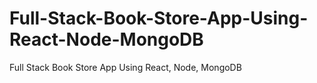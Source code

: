 # Full-Stack-Book-Store-App-Using-React-Node-MongoDB
Full Stack Book Store App Using React, Node, MongoDB
